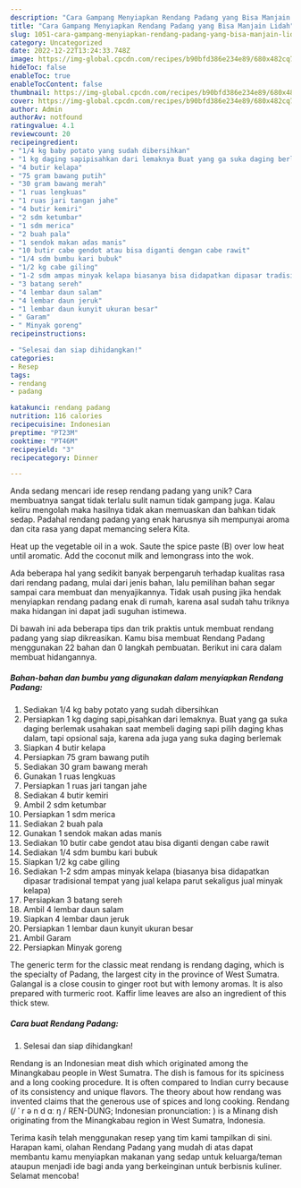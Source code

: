 ```yaml
---
description: "Cara Gampang Menyiapkan Rendang Padang yang Bisa Manjain Lidah"
title: "Cara Gampang Menyiapkan Rendang Padang yang Bisa Manjain Lidah"
slug: 1051-cara-gampang-menyiapkan-rendang-padang-yang-bisa-manjain-lidah
category: Uncategorized
date: 2022-12-22T13:24:33.748Z
image: https://img-global.cpcdn.com/recipes/b90bfd386e234e89/680x482cq70/rendang-padang-foto-resep-utama.jpg
hideToc: false
enableToc: true
enableTocContent: false
thumbnail: https://img-global.cpcdn.com/recipes/b90bfd386e234e89/680x482cq70/rendang-padang-foto-resep-utama.jpg
cover: https://img-global.cpcdn.com/recipes/b90bfd386e234e89/680x482cq70/rendang-padang-foto-resep-utama.jpg
author: Admin
authorAv: notfound
ratingvalue: 4.1
reviewcount: 20
recipeingredient:
- "1/4 kg baby potato yang sudah dibersihkan"
- "1 kg daging sapipisahkan dari lemaknya Buat yang ga suka daging berlemak usahakan saat membeli daging sapi pilih daging khas dalam tapi opsional saja karena ada juga yang suka daging berlemak"
- "4 butir kelapa"
- "75 gram bawang putih"
- "30 gram bawang merah"
- "1 ruas lengkuas"
- "1 ruas jari tangan jahe"
- "4 butir kemiri"
- "2 sdm ketumbar"
- "1 sdm merica"
- "2 buah pala"
- "1 sendok makan adas manis"
- "10 butir cabe gendot atau bisa diganti dengan cabe rawit"
- "1/4 sdm bumbu kari bubuk"
- "1/2 kg cabe giling"
- "1-2 sdm ampas minyak kelapa biasanya bisa didapatkan dipasar tradisional tempat yang jual kelapa parut sekaligus jual minyak kelapa"
- "3 batang sereh"
- "4 lembar daun salam"
- "4 lembar daun jeruk"
- "1 lembar daun kunyit ukuran besar"
- " Garam"
- " Minyak goreng"
recipeinstructions:

- "Selesai dan siap dihidangkan!"
categories:
- Resep
tags:
- rendang
- padang

katakunci: rendang padang 
nutrition: 116 calories
recipecuisine: Indonesian
preptime: "PT23M"
cooktime: "PT46M"
recipeyield: "3"
recipecategory: Dinner

---
```





Anda sedang mencari ide resep rendang padang yang unik? Cara membuatnya sangat tidak terlalu sulit namun tidak gampang juga. Kalau keliru mengolah maka hasilnya tidak akan memuaskan dan bahkan tidak sedap. Padahal rendang padang yang enak harusnya sih mempunyai aroma dan cita rasa yang dapat memancing selera Kita.





Heat up the vegetable oil in a wok. Saute the spice paste (B) over low heat until aromatic. Add the coconut milk and lemongrass into the wok.

Ada beberapa hal yang sedikit banyak berpengaruh terhadap kualitas rasa dari rendang padang, mulai dari jenis bahan, lalu pemilihan bahan segar sampai cara membuat dan menyajikannya. Tidak usah pusing jika hendak menyiapkan rendang padang enak di rumah, karena asal sudah tahu triknya maka hidangan ini dapat jadi suguhan istimewa.






Di bawah ini ada beberapa tips dan trik praktis untuk membuat rendang padang yang siap dikreasikan. Kamu bisa membuat Rendang Padang menggunakan 22 bahan dan 0 langkah pembuatan. Berikut ini cara dalam membuat hidangannya.

<!--inarticleads1-->

##### Bahan-bahan dan bumbu yang digunakan dalam menyiapkan Rendang Padang:

1. Sediakan 1/4 kg baby potato yang sudah dibersihkan
1. Persiapkan 1 kg daging sapi,pisahkan dari lemaknya. Buat yang ga suka daging berlemak usahakan saat membeli daging sapi pilih daging khas dalam, tapi opsional saja, karena ada juga yang suka daging berlemak
1. Siapkan 4 butir kelapa
1. Persiapkan 75 gram bawang putih
1. Sediakan 30 gram bawang merah
1. Gunakan 1 ruas lengkuas
1. Persiapkan 1 ruas jari tangan jahe
1. Sediakan 4 butir kemiri
1. Ambil 2 sdm ketumbar
1. Persiapkan 1 sdm merica
1. Sediakan 2 buah pala
1. Gunakan 1 sendok makan adas manis
1. Sediakan 10 butir cabe gendot atau bisa diganti dengan cabe rawit
1. Sediakan 1/4 sdm bumbu kari bubuk
1. Siapkan 1/2 kg cabe giling
1. Sediakan 1-2 sdm ampas minyak kelapa (biasanya bisa didapatkan dipasar tradisional tempat yang jual kelapa parut sekaligus jual minyak kelapa)
1. Persiapkan 3 batang sereh
1. Ambil 4 lembar daun salam
1. Siapkan 4 lembar daun jeruk
1. Persiapkan 1 lembar daun kunyit ukuran besar
1. Ambil  Garam
1. Persiapkan  Minyak goreng


The generic term for the classic meat rendang is rendang daging, which is the specialty of Padang, the largest city in the province of West Sumatra. Galangal is a close cousin to ginger root but with lemony aromas. It is also prepared with turmeric root. Kaffir lime leaves are also an ingredient of this thick stew. 

<!--inarticleads2-->

##### Cara buat Rendang Padang:


1. Selesai dan siap dihidangkan!

Rendang is an Indonesian meat dish which originated among the Minangkabau people in West Sumatra. The dish is famous for its spiciness and a long cooking procedure. It is often compared to Indian curry because of its consistency and unique flavors. The theory about how rendang was invented claims that the generous use of spices and long cooking. Rendang (/ ˈ r ə n d ɑː ŋ / REN-DUNG; Indonesian pronunciation: ) is a Minang dish originating from the Minangkabau region in West Sumatra, Indonesia. 

Terima kasih telah menggunakan resep yang tim kami tampilkan di sini. Harapan kami, olahan Rendang Padang yang mudah di atas dapat membantu kamu menyiapkan makanan yang sedap untuk keluarga/teman ataupun menjadi ide bagi anda yang berkeinginan untuk berbisnis kuliner. Selamat mencoba!
